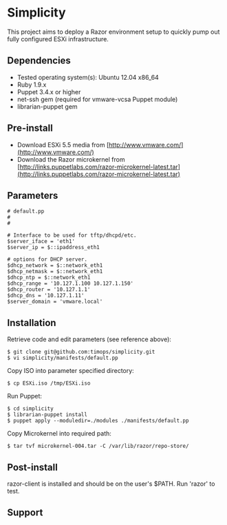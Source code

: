 # Simplicity

This project aims to deploy a Razor environment setup to quickly pump out fully configured ESXi infrastructure.

## Dependencies

* Tested operating system(s): Ubuntu 12.04 x86_64
* Ruby 1.9.x
* Puppet 3.4.x or higher
* net-ssh gem (required for vmware-vcsa Puppet module)
* librarian-puppet gem

## Pre-install

* Download ESXi 5.5 media from [http://www.vmware.com/](http://www.vmware.com/)
* Download the Razor microkernel from [http://links.puppetlabs.com/razor-microkernel-latest.tar](http://links.puppetlabs.com/razor-microkernel-latest.tar)

## Parameters

```Puppet
# default.pp
#
# 

# Interface to be used for tftp/dhcpd/etc.
$server_iface = 'eth1'
$server_ip = $::ipaddress_eth1

# options for DHCP server.
$dhcp_network = $::network_eth1
$dhcp_netmask = $::network_eth1
$dhcp_ntp = $::network_eth1
$dhcp_range = '10.127.1.100 10.127.1.150'
$dhcp_router = '10.127.1.1'
$dhcp_dns = '10.127.1.11'
$server_domain = 'vmware.local'
```

## Installation

Retrieve code and edit parameters (see reference above):

    $ git clone git@github.com:timops/simplicity.git
    $ vi simplicity/manifests/default.pp
    
Copy ISO into parameter specified directory:    
    
    $ cp ESXi.iso /tmp/ESXi.iso
    
Run Puppet:

    $ cd simplicity
    $ librarian-puppet install
    $ puppet apply --moduledir=./modules ./manifests/default.pp
    
Copy Microkernel into required path:

    $ tar tvf microkernel-004.tar -C /var/lib/razor/repo-store/

## Post-install

razor-client is installed and should be on the user's $PATH.  Run 'razor' to test.


## Support
